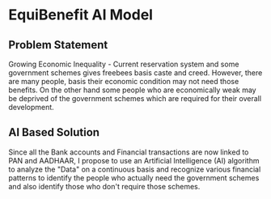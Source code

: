 # EquiBenefit AI Model

## Problem Statement
Growing Economic Inequality - Current reservation system and some government schemes gives freebees basis caste and creed. However, there are many people, basis their economic condition may not need those benefits. On the other hand some people who are economically weak may be deprived of the government schemes which are required for their overall development. 

## AI Based Solution
Since all the Bank accounts and Financial transactions are now linked to PAN and AADHAAR, I propose to use an Artificial Intelligence (AI) algorithm to analyze the "Data" on a continuous basis and recognize various financial patterns to identify the people who actually need the government schemes and also identify those who don't require those schemes. 
